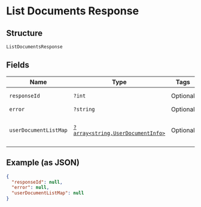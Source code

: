 
# List Documents Response

## Structure

`ListDocumentsResponse`

## Fields

| Name | Type | Tags | Description | Getter | Setter |
|  --- | --- | --- | --- | --- | --- |
| `responseId` | `?int` | Optional | - | getResponseId(): ?int | setResponseId(?int responseId): void |
| `error` | `?string` | Optional | - | getError(): ?string | setError(?string error): void |
| `userDocumentListMap` | [`?array<string,UserDocumentInfo>`](../../doc/models/user-document-info.md) | Optional | - | getUserDocumentListMap(): ?array | setUserDocumentListMap(?array userDocumentListMap): void |

## Example (as JSON)

```json
{
  "responseId": null,
  "error": null,
  "userDocumentListMap": null
}
```

